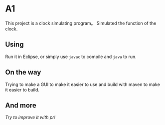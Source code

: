 # A1
This project is a clock simulating program。 Simulated the function of the clock.

## Using
Run it in Eclipse, or simply use `javac` to compile and `java` to run.

## On the way
Trying to make a GUI to make it easier to use and build with maven to make it easier to build.

## And more
*Try to improve it with pr!*
